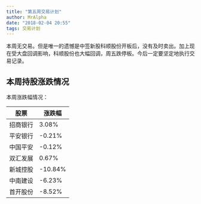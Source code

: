 ```yaml
---
title: "第五周交易计划"
author: MrAlpha
date: "2018-02-04 20:55"
tags: 交易计划
---
```


本周无交易。但是唯一的遗憾是中签新股科顺股份开板后，没有及时卖出。加上现在受大盘回调影响，科顺股份也大幅回调，周五跌停板。今后一定要坚定地执行交易记录。

## 本周持股涨跌情况

本周涨跌幅情况：

| 股票 | 涨跌幅 |
| --   | -- |
| 招商银行 | 3.08% |
| 平安银行 | -0.21% |
| 中国平安 | -0.12% |
| 双汇发展 | 0.67% |
| 新城控股 | -10.84% |
| 中南建设 | -6.23% |
| 首开股份 | -8.52% |
